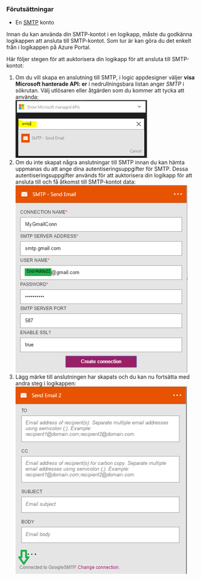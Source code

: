 ### <a name="prerequisites"></a>Förutsättningar
* En [SMTP](https://wikipedia.org/wiki/Simple_Mail_Transfer_Protocol) konto  

Innan du kan använda din SMTP-kontot i en logikapp, måste du godkänna logikappen att ansluta till SMTP-kontot. Som tur är kan göra du det enkelt från i logikappen på Azure Portal.  

Här följer stegen för att auktorisera din logikapp för att ansluta till SMTP-kontot:  

1. Om du vill skapa en anslutning till SMTP, i logic appdesigner väljer **visa Microsoft hanterade API: er** i nedrullningsbara listan anger *SMTP* i sökrutan. Välj utlösaren eller åtgärden som du kommer att tycka att använda:  
   ![](./media/connectors-create-api-smtp/smtp-1.png)  
2. Om du inte skapat några anslutningar till SMTP innan du kan hämta uppmanas du att ange dina autentiseringsuppgifter för SMTP. Dessa autentiseringsuppgifter används för att auktorisera din logikapp för att ansluta till och få åtkomst till SMTP-kontot data:  
   ![](./media/connectors-create-api-smtp/smtp-2.png)  
3. Lägg märke till anslutningen har skapats och du kan nu fortsätta med andra steg i logikappen:  
   ![](./media/connectors-create-api-smtp/smtp-3.png)  

